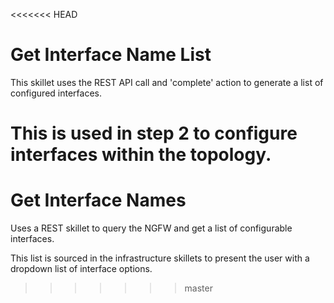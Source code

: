 <<<<<<< HEAD
# Get Interface Name List

This skillet uses the REST API call and 'complete' action to generate a list
of configured interfaces.

This is used in step 2 to configure interfaces within the topology.
=======
# Get Interface Names

Uses a REST skillet to query the NGFW and get a list of configurable interfaces.

This list is sourced in the infrastructure skillets to present the user with a dropdown
list of interface options.

>>>>>>> master
